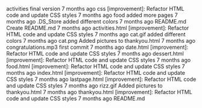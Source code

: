 activities
final version
7 months ago
css
[improvement]: Refactor HTML code and update CSS styles
7 months ago
food
added more pages
7 months ago
.DS_Store
added different colors
7 months ago
README.md
Create README.md
7 months ago
activities.html
[improvement]: Refactor HTML code and update CSS styles
7 months ago
cat.gif
added different colors
7 months ago
cat.png
Added pictures to thankyou.html
7 months ago
congratulations.mp3
first commit
7 months ago
date.html
[improvement]: Refactor HTML code and update CSS styles
7 months ago
dessert.html
[improvement]: Refactor HTML code and update CSS styles
7 months ago
food.html
[improvement]: Refactor HTML code and update CSS styles
7 months ago
index.html
[improvement]: Refactor HTML code and update CSS styles
7 months ago
lastpage.html
[improvement]: Refactor HTML code and update CSS styles
7 months ago
rizz.gif
Added pictures to thankyou.html
7 months ago
thankyou.html
[improvement]: Refactor HTML code and update CSS styles
7 months ago
README.md

<!--
**KhanilOctavio/KhanilOctavio** is a ✨ _special_ ✨ repository because its `README.md` (this file) appears on your GitHub profile.

Here are some ideas to get you started:

- 🔭 I’m currently working on ...
- 🌱 I’m currently learning ...
- 👯 I’m looking to collaborate on ...
- 🤔 I’m looking for help with ...
- 💬 Ask me about ...
- 📫 How to reach me: ...
- 😄 Pronouns: ...
- ⚡ Fun fact: ...
-->
